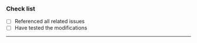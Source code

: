 ### Check list
- [ ] Referenced all related issues
- [ ] Have tested the modifications

---

<!-- Please enter details on below this line -->

